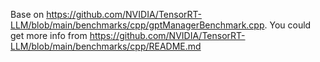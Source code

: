 Base on https://github.com/NVIDIA/TensorRT-LLM/blob/main/benchmarks/cpp/gptManagerBenchmark.cpp.
You could get more info from https://github.com/NVIDIA/TensorRT-LLM/blob/main/benchmarks/cpp/README.md
